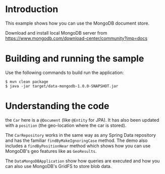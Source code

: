 # Introduction
This example shows how you can use the MongoDB document store.

Download and install local MongoDB server from https://www.mongodb.com/download-center/community?jmp=docs

# Building and running the sample
Use the following commands to build run the application:
```
$ mvn clean package
$ java -jar target/data-mongodb-1.0.0-SNAPSHOT.jar
```

# Understanding the code
the `Car` here is a `@Document` (like `@Entity` for JPA). It has also been updated with a `position` (the
geo-location where the car is stored).

The `CarRepository` works in the same way as any Spring Data repository and has the
familiar `findByMakeIgnoringCase` method. The demo also includes a `findByPositionNear`
method which shows how you can use MongoDB's geo features like as `GeoResults`.

The `DataMongoDBApplication` show how queries are executed and how you can also use
MongoDB's GridFS to store blob data.
